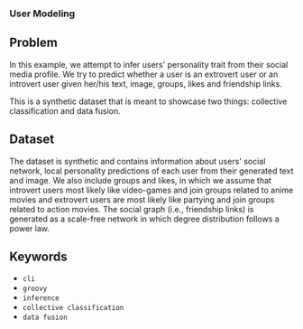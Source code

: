 ### User Modeling

## Problem

In this example, we attempt to infer users' personality trait from their social media profile.
We try to predict whether a user is an extrovert user or an introvert user given her/his text, image, groups, likes and friendship links.

This is a synthetic dataset that is meant to showcase two things: collective classification and data fusion.

## Dataset

The dataset is synthetic and contains information about users' social network, local personality predictions of each user from their generated text and image.
We also include groups and likes, in which we assume that introvert users most likely like video-games and join groups related to anime movies and extrovert users are most likely like partying and join groups related to action movies.
The social graph (i.e., friendship links) is generated as a scale-free network in which degree distribution follows a power law.

## Keywords

 - `cli`
 - `groovy`
 - `inference`
 - `collective classification`
 - `data fusion`
